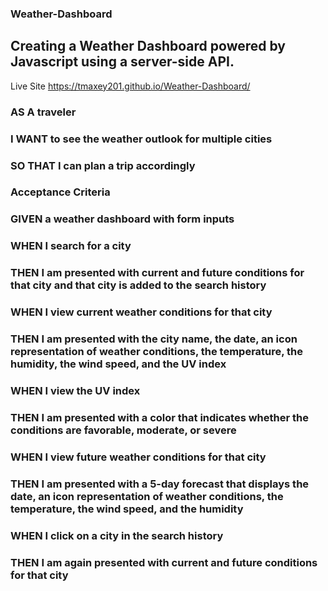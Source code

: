 ### Weather-Dashboard
## Creating a Weather Dashboard powered by Javascript using a server-side API. 
Live Site
https://tmaxey201.github.io/Weather-Dashboard/

### AS A traveler
### I WANT to see the weather outlook for multiple cities
### SO THAT I can plan a trip accordingly
### Acceptance Criteria
### GIVEN a weather dashboard with form inputs
### WHEN I search for a city
### THEN I am presented with current and future conditions for that city and that city is added to the search history
### WHEN I view current weather conditions for that city
### THEN I am presented with the city name, the date, an icon representation of weather conditions, the temperature, the humidity, the wind speed, and the UV index
### WHEN I view the UV index
### THEN I am presented with a color that indicates whether the conditions are favorable, moderate, or severe
### WHEN I view future weather conditions for that city
### THEN I am presented with a 5-day forecast that displays the date, an icon representation of weather conditions, the temperature, the wind speed, and the humidity
### WHEN I click on a city in the search history
### THEN I am again presented with current and future conditions for that city